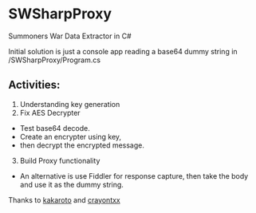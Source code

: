 # SWSharpProxy
Summoners War Data Extractor in C#

Initial solution is just a console app reading a base64 dummy string in /SWSharpProxy/Program.cs

## Activities:
1. Understanding key generation
2. Fix AES Decrypter
  * Test base64 decode.
  * Create an encrypter using key, 
  * then decrypt the encrypted message.
3. Build Proxy functionality
  * An alternative is use Fiddler for response capture, then take the body and use it as the dummy string.
  
Thanks to [kakaroto](https://github.com/kakaroto/SWProxy) and [crayontxx](https://github.com/crayontxx/SWProxy-GO)
